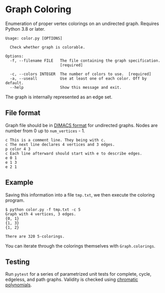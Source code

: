 # Graph Coloring

Enumeration of proper vertex colorings on an undirected graph. Requires Python 3.8 or later.

```text
Usage: color.py [OPTIONS]

  Check whether graph is colorable.

Options:
  -f, --filename FILE   The file containing the graph specification.
                        [required]

  -c, --colors INTEGER  The number of colors to use.  [required]
  -a, --useall          Use at least one of each color. Off by default.
  --help                Show this message and exit.
```

The graph is internally represented as an edge set.

## File format

Graph file should be in [DIMACS format](http://lcs.ios.ac.cn/~caisw/Resource/about_DIMACS_graph_format.txt) for undirected graphs. Nodes are number from 0 up to `num_vertices` - 1.

```text
c This is a comment line. They being with c.
c The next line declares 4 vertices and 3 edges.
p color 4 3
c Each line afterward should start with e to describe edges.
e 0 1
e 1 3
e 2 1
```

## Example

Saving this information into a file `tmp.txt`, we then execute the coloring program.

```test
$ python color.py -f tmp.txt -c 5
Graph with 4 vertices, 3 edges.
{0, 1}
{1, 3}
{1, 2}

There are 320 5-colorings.
```

You can iterate through the colorings themselves with `Graph.colorings`.

## Testing

Run `pytest` for a series of parametrized unit tests for complete, cycle, edgeless, and path graphs. Validity is checked using [chromatic polynomials](https://en.wikipedia.org/wiki/Chromatic_polynomial).
